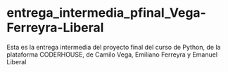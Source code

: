 # entrega_intermedia_pfinal_Vega-Ferreyra-Liberal

Esta es la entrega intermedia del proyecto final del curso de Python, de la plataforma CODERHOUSE, de Camilo Vega, Emiliano Ferreyra y Emanuel Liberal

